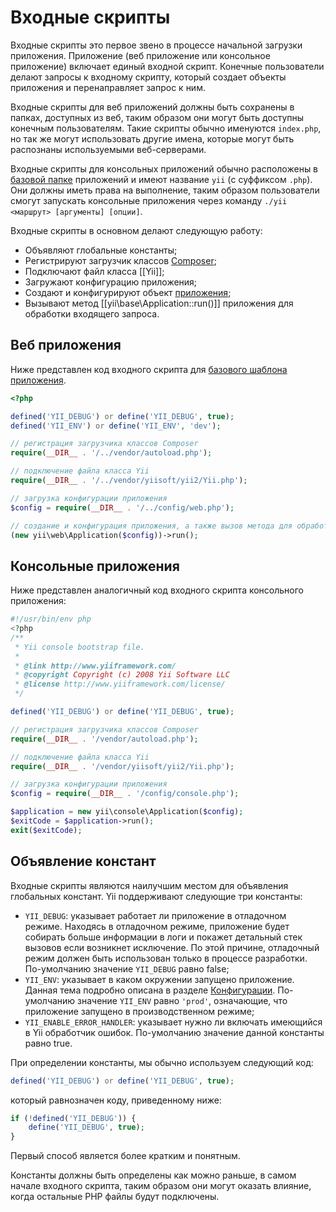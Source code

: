 Входные скрипты
===============

Входные скрипты это первое звено в процессе начальной загрузки приложения. Приложение (веб приложение или консольное приложение)
включает единый входной скрипт. Конечные пользователи делают запросы к входному скрипту,
который создает объекты приложения и перенаправляет запрос к ним.

Входные скрипты для веб приложений должны быть сохранены в папках, доступных из веб, таким образом они могут быть
доступны конечным пользователям. Такие скрипты обычно именуются `index.php`, но так же могут использовать другие имена,
которые могут быть распознаны используемыми веб-серверами.

Входные скрипты для консольных приложений обычно расположены в [базовой папке](structure-applications.md) приложений и имеют название 
`yii` (с суффиксом `.php`). Они должны иметь права на выполнение, таким образом пользователи смогут запускать консольные приложения 
через команду `./yii <маршрут> [аргументы] [опции]`.

Входные скрипты в основном делают следующую работу:

* Объявляют глобальные константы;
* Регистрируют загрузчик классов [Composer](https://getcomposer.org/doc/01-basic-usage.md#autoloading);
* Подключают файл класса [[Yii]];
* Загружают конфигурацию приложения;
* Создают и конфигурируют объект [приложения](structure-applications.md);
* Вызывают метод [[yii\base\Application::run()]] приложения для обработки входящего запроса.


## Веб приложения <span id="web-applications"></span>

Ниже представлен код входного скрипта для [базового шаблона приложения](start-installation.md).

```php
<?php

defined('YII_DEBUG') or define('YII_DEBUG', true);
defined('YII_ENV') or define('YII_ENV', 'dev');

// регистрация загрузчика классов Composer
require(__DIR__ . '/../vendor/autoload.php');

// подключение файла класса Yii
require(__DIR__ . '/../vendor/yiisoft/yii2/Yii.php');

// загрузка конфигурации приложения
$config = require(__DIR__ . '/../config/web.php');

// создание и конфигурация приложения, а также вызов метода для обработки входящего запроса
(new yii\web\Application($config))->run();
```


## Консольные приложения <span id="console-applications"></span>

Ниже представлен аналогичный код входного скрипта консольного приложения:

```php
#!/usr/bin/env php
<?php
/**
 * Yii console bootstrap file.
 *
 * @link http://www.yiiframework.com/
 * @copyright Copyright (c) 2008 Yii Software LLC
 * @license http://www.yiiframework.com/license/
 */

defined('YII_DEBUG') or define('YII_DEBUG', true);

// регистрация загрузчика классов Composer
require(__DIR__ . '/vendor/autoload.php');

// подключение файла класса Yii
require(__DIR__ . '/vendor/yiisoft/yii2/Yii.php');

// загрузка конфигурации приложения
$config = require(__DIR__ . '/config/console.php');

$application = new yii\console\Application($config);
$exitCode = $application->run();
exit($exitCode);
```


## Объявление констант <span id="defining-constants"></span>

Входные скрипты являются наилучшим местом для объявления глобальных констант. Yii поддерживают следующие три константы:

* `YII_DEBUG`: указывает работает ли приложение в отладочном режиме. Находясь в отладочном режиме, приложение будет собирать
  больше информации в логи и покажет детальный стек вызовов если возникнет исключение. По этой причине, отладочный режим должен
  быть использован только в процессе разработки. По-умолчанию значение `YII_DEBUG` равно false;
* `YII_ENV`: указывает в каком окружении запущено приложение. Данная тема подробно описана в разделе [Конфигурации](concept-configurations.md#Константы-окружения-).
  По-умолчанию значение `YII_ENV` равно `'prod'`, означающие, что приложение запущено в производственном режиме;
* `YII_ENABLE_ERROR_HANDLER`: указывает нужно ли включать имеющийся в Yii обработчик ошибок. По-умолчанию значение данной константы
  равно true.

При определении константы, мы обычно используем следующий код:

```php
defined('YII_DEBUG') or define('YII_DEBUG', true);
```

который равнозначен коду, приведенному ниже:

```php
if (!defined('YII_DEBUG')) {
    define('YII_DEBUG', true);
}
```

Первый способ является более кратким и понятным.

Константы должны быть определены как можно раньше, в самом начале входного скрипта, таким образом они могут оказать влияние,
когда остальные PHP файлы будут подключены.
